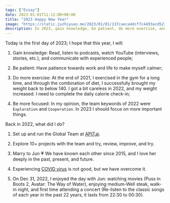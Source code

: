 ```yaml
---
tags: ["Essay"]
date: 2023-01-01T11:12:00+08:00
title: "2023 Happy New Year"
image: "https://static.juzhiyuan.me/2023/01/01/137caeca4dcf7c4493acd5235cd9424f.jpg?format=webp"
description: In 2023, gain knowledge, be patient, do more exercise, and be more focus.
---
```


Today is the first day of 2023; I hope that this year, I will:

1. Gain knowledge: Read, listen to podcasts, watch YouTube (interviews, stories, etc.), and communicate with experienced people;

2. Be patient: Have patience towards work and life to make myself calmer;

3. Do more exercise: At the end of 2021, I exercised in the gym for a long time, and through the combination of diet, I successfully brought my weight back to below 140. I got a bit careless in 2022, and my weight increased. I need to complete the daily calorie check-in;

4. Be more focused: In my opinion, the team keywords of 2022 were `Exploration` and `Cooperation`. In 2023 I should focus on more important things.

Back in 2022, what did I do?

1. Set up and run the Global Team at [API7.ai](https://api7.ai).

2. Explore 10+ projects with the team and try, review, improve, and try.

3. Marry to Jun 💗 We have known each other since 2015, and I love her deeply in the past, present, and future.

4. Experiencing [COVID virus](/covid-19) is not good, but we have overcome it.

5. On Dec 31, 2022, I enjoyed the day with Jun: watching movies (Puss in Boots 2, Avatar: The Way of Water), enjoying medium-Well steak, walk-in night, and first time attending a concert (Re-listen to the classic songs of each year in the past 22 years, it lasts from 22:30 to 00:30).
